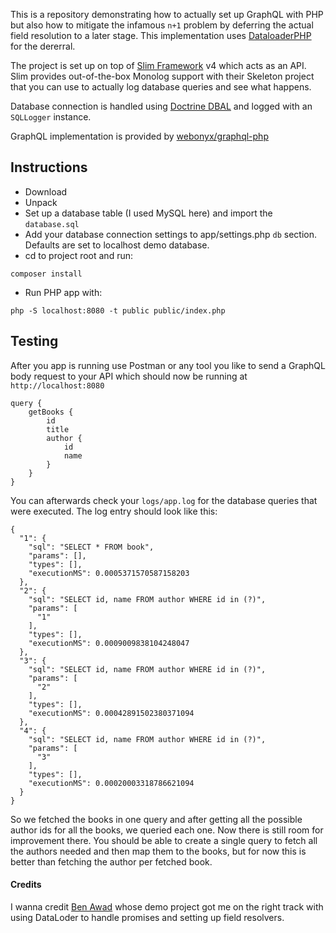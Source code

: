 This is a repository demonstrating  how to actually set up GraphQL with PHP but also how to mitigate the infamous `n+1` 
problem by deferring the actual field resolution to a later stage. This implementation uses [DataloaderPHP](https://www.google.com/search?client=firefox-b-d&q=dataloader-php)
for the dererral.

The project is set up on top of [Slim Framework](http://www.slimframework.com/) v4 which acts as an API.
Slim provides out-of-the-box Monolog support with their Skeleton project that you can use to actually log database queries and see what happens.

Database connection is handled using [Doctrine DBAL](https://github.com/doctrine/dbal) and logged with an `SQLLogger` instance.

GraphQL implementation is provided by [webonyx/graphql-php](https://webonyx.github.io/graphql-php/)

## Instructions

- Download
- Unpack
- Set up a database table (I used MySQL here) and import the `database.sql`    
- Add your database connection settings to app/settings.php `db` section. Defaults are set to localhost demo database.
- cd to project root and run:

`composer install`
    
- Run PHP app with:

`php -S localhost:8080 -t public public/index.php`

## Testing

After you app is running use Postman or any tool you like to send a GraphQL body request to your API which should now be running at `http://localhost:8080`

    query {
        getBooks {
            id
            title
            author {
                id
                name
            }
        }
    }
    

You can afterwards check your `logs/app.log` for the database queries that were executed. The log entry should look like this:

    {
      "1": {
        "sql": "SELECT * FROM book",
        "params": [],
        "types": [],
        "executionMS": 0.0005371570587158203
      },
      "2": {
        "sql": "SELECT id, name FROM author WHERE id in (?)",
        "params": [
          "1"
        ],
        "types": [],
        "executionMS": 0.0009009838104248047
      },
      "3": {
        "sql": "SELECT id, name FROM author WHERE id in (?)",
        "params": [
          "2"
        ],
        "types": [],
        "executionMS": 0.00042891502380371094
      },
      "4": {
        "sql": "SELECT id, name FROM author WHERE id in (?)",
        "params": [
          "3"
        ],
        "types": [],
        "executionMS": 0.00020003318786621094
      }
    }
    
So we fetched the books in one query and after getting all the possible author ids for all the books, we queried each one. Now there is still room for improvement there.
You should be able to create a single query to fetch all the authors needed and then map them to the books, but for now this is better than fetching the author per fetched book.

#### Credits

I wanna credit [Ben Awad](https://www.youtube.com/channel/UC-8QAzbLcRglXeN_MY9blyw) whose demo project got me on the
 right track with using DataLoder to handle promises and setting up field resolvers.
